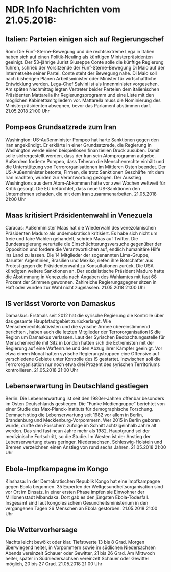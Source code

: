# NDR Info Nachrichten vom 21.05.2018:


## Italien: Parteien einigen sich auf Regierungschef
Rom:	Die Fünf-Sterne-Bewegung und die rechtsextreme Lega in Italien haben sich auf einen Politik-Neuling als künftigen Ministerpräsidenten geeinigt. Der 53-jährige Jurist Giuseppe Conte solle die künftige Regierung führen, schrieb der Vorsitzende der Fünf-Sterne-Bewegung Di Maio auf der Internetseite seiner Partei. Conte steht der Bewegung nahe. Di Maio soll nach bisherigen Plänen Arbeitsminister oder Minister für wirtschaftliche Entwicklung werden. Lega-Chef Salvini ist als Innenminister vorgesehen. Am späten Nachmittag legten Vertreter beider Parteien dem italienischen Präsidenten Mattarella ihr Regierungsprogramm und eine Liste mit den möglichen Kabinettsmitgliedern vor. Mattarella muss die Nominierung des Ministerpräsidenten absegnen, bevor das Parlament abstimmen darf. 21.05.2018 21:00 Uhr 

## Pompeos Grundsatzrede zum Iran
Washington:	US-Außenminister Pompeo hat harte Sanktionen gegen den Iran angekündigt. Er erklärte in einer Grundsatzrede, die Regierung in Washington werde einen beispiellosen finanziellen Druck ausüben. Damit solle sichergestellt werden, dass der Iran sein Atomprogramm aufgebe. Außerdem forderte Pompeo, dass Teheran die Menschenrechte einhält und die Unterstützung von Terrororganisationen im Mittleren Osten beendet. Der US-Außenminister betonte, Firmen, die trotz Sanktionen Geschäfte mit dem Iran machten, würden zur Verantwortung gezogen. Der Ausstieg Washingtons aus dem Atom-Abkommen hatte vor zwei Wochen weltweit für Kritik gesorgt. Die EU befürchtet, dass neue US-Sanktionen den Unternehmen schaden, die mit dem Iran zusammenarbeiten. 21.05.2018 21:00 Uhr 

## Maas kritisiert Präsidentenwahl in Venezuela
Caracas: Außenminister Maas hat die Wiederwahl des venezolanischen Präsidenten Maduro als undemokratisch kritisiert. Es habe sich nicht um freie und faire Wahlen gehandelt, schrieb Maas auf Twitter. Die Bundesregierung verurteile die Einschüchterungsversuche gegenüber der Opposition und fordere die Verantwortlichen auf, endlich humanitäre Hilfe ins Land zu lassen. Die 14 Mitglieder der sogenannten Lima-Gruppe, darunter Argentinien, Brasilien und Mexiko, riefen ihre Botschafter aus Protest gegen die Präsidentenwahl zu Konsultationen zurück. Die USA kündigten weitere Sanktionen an. Der sozialistische Präsident Maduro hatte die Abstimmung in Venezuela nach Angaben des Wahlamtes mit fast 68 Prozent der Stimmen gewonnen. Zahlreiche Regierungsgegner sitzen in Haft oder wurden zur Wahl nicht zugelassen. 21.05.2018 21:00 Uhr 

## IS verlässt Vororte von Damaskus
Damaskus: Erstmals seit 2012 hat die syrische Regierung die Kontrolle über das gesamte Hauptstadtgebiet zurückerlangt. Wie Menschenrechtsaktivisten und die syrische Armee übereinstimmend berichten , haben auch die letzten Mitglieder der Terrororganisation IS die Region um Damaskus verlassen. Laut der Syrischen Beobachtungsstelle für Menschenrechte mit Sitz in London hatten sich die Extremisten mit der Regierung auf eine Waffenruhe und den Abzug ihrer Kämpfer geeinigt. Vor etwa einem Monat hatten syrische Regierungstruppen eine Offensive auf verschiedene Gebiete unter Kontrolle des IS gestartet. Inzwischen soll die Terrororganisation nur noch etwa drei Prozent des syrischen Territoriums kontrollieren. 21.05.2018 21:00 Uhr 

## Lebenserwartung in Deutschland gestiegen
Berlin: Die Lebenserwartung ist seit den 1980er-Jahren offenbar besonders im Osten Deutschlands gestiegen. Die "Funke Mediengruppe" berichtet von einer Studie des Max-Planck-Instituts für demographische Forschung. Demnach stieg die Lebenserwartung seit 1982 vor allem in Berlin, Brandenburg und Mecklenburg-Vorpommern. Wer 2015 in Berlin geboren wurde, dürfte den Forschern zufolge im Schnitt achtzigeinhalb Jahre alt werden. Das sind fast neun Jahre mehr als 1982. Hauptgrund sei der medizinische Fortschritt, so die Studie. Im Westen ist der Anstieg der Lebenserwartung etwas geringer. Niedersachsen, Schleswig-Holstein und Bremen verzeichnen einen Anstieg von rund sechs Jahren. 21.05.2018 21:00 Uhr 

## Ebola-Impfkampagne im Kongo
Kinshasa: In der Demokratischen Republik Kongo hat eine Impfkampagne gegen Ebola begonnen. 35 Experten der Weltgesundheitsorganisation sind vor Ort im Einsatz. In einer ersten Phase impfen sie Einwohner der Millionenstadt Mbandaka. Dort gab es den jüngsten Ebola-Todesfall. Insgesamt sind laut kongolesischem Gesundheitsministerium in den vergangenen Tagen 26 Menschen an Ebola gestorben. 21.05.2018 21:00 Uhr 

## Die Wettervorhersage
Nachts leicht bewölkt oder klar. Tiefstwerte 13 bis 8 Grad. Morgen überwiegend heiter, in Vorpommern sowie im südlichen Niedersachsen Abends vereinzelt Schauer oder Gewitter, 21 bis 26 Grad. Am Mittwoch heiter, später in Südniedersachsen vereinzelt Schauer oder Gewitter möglich, 20 bis 27 Grad. 21.05.2018 21:00 Uhr 

